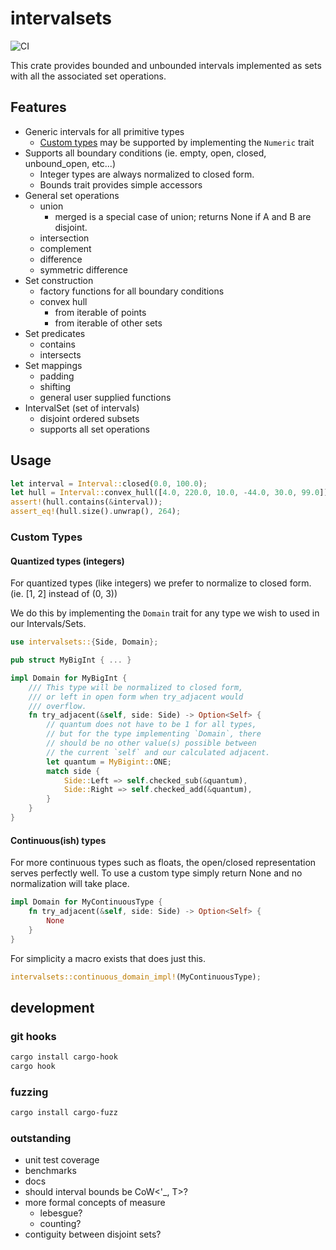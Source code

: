 # intervalsets

![CI](https://github.com/gechelberger/intervalsets/actions/workflows/rust.yml/badge.svg)

This crate provides bounded and unbounded intervals 
implemented as sets with all the associated set operations.

## Features

* Generic intervals for all primitive types
    * [Custom types](custom-types) may be supported by implementing the `Numeric` trait
* Supports all boundary conditions (ie. empty, open, closed, unbound_open, etc...)
    * Integer types are always normalized to closed form.
    * Bounds trait provides simple accessors
* General set operations
    * union
        * merged is a special case of union; returns None if A and B are disjoint.
    * intersection
    * complement
    * difference
    * symmetric difference
* Set construction
    * factory functions for all boundary conditions
    * convex hull
        * from iterable of points
        * from iterable of other sets
* Set predicates
    * contains
    * intersects
* Set mappings
    * padding
    * shifting
    * general user supplied functions
* IntervalSet (set of intervals)
    * disjoint ordered subsets
    * supports all set operations

## Usage

```rust
let interval = Interval::closed(0.0, 100.0);
let hull = Interval::convex_hull([4.0, 220.0, 10.0, -44.0, 30.0, 99.0]);
assert!(hull.contains(&interval));
assert_eq!(hull.size().unwrap(), 264);
```

### Custom Types

#### Quantized types (integers)

For quantized types (like integers) we prefer to
normalize to closed form. (ie. [1, 2] instead of (0, 3))

We do this by implementing the `Domain` trait for any type
we wish to used in our Intervals/Sets.

```rust
use intervalsets::{Side, Domain};

pub struct MyBigInt { ... }

impl Domain for MyBigInt {
    /// This type will be normalized to closed form,
    /// or left in open form when try_adjacent would
    /// overflow.
    fn try_adjacent(&self, side: Side) -> Option<Self> {
        // quantum does not have to be 1 for all types, 
        // but for the type implementing `Domain`, there 
        // should be no other value(s) possible between 
        // the current `self` and our calculated adjacent.
        let quantum = MyBigint::ONE;
        match side {
            Side::Left => self.checked_sub(&quantum),
            Side::Right => self.checked_add(&quantum),
        }
    }
}
```

#### Continuous(ish) types

For more continuous types such as floats, the open/closed
representation serves perfectly well. To use a custom type 
simply return None and no normalization will take place.

```rust
impl Domain for MyContinuousType {
    fn try_adjacent(&self, side: Side) -> Option<Self> {
        None
    }
}
```

For simplicity a macro exists that does just this.
```rust
intervalsets::continuous_domain_impl!(MyContinuousType);
```

## development

### git hooks

```bash
cargo install cargo-hook
cargo hook
```

### fuzzing

```bash
cargo install cargo-fuzz
```

### outstanding
* unit test coverage
* benchmarks
* docs
* should interval bounds be CoW<'_, T>?
* more formal concepts of measure
    * lebesgue?
    * counting?
* contiguity between disjoint sets?